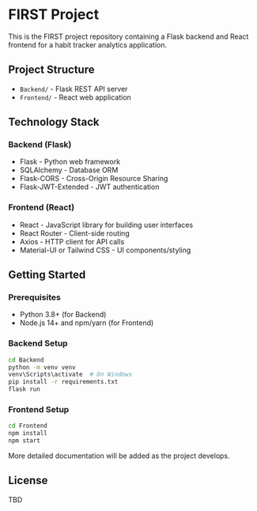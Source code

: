 # FIRST Project

This is the FIRST project repository containing a Flask backend and React frontend for a habit tracker analytics application.

## Project Structure

- `Backend/` - Flask REST API server
- `Frontend/` - React web application

## Technology Stack

### Backend (Flask)

- Flask - Python web framework
- SQLAlchemy - Database ORM
- Flask-CORS - Cross-Origin Resource Sharing
- Flask-JWT-Extended - JWT authentication

### Frontend (React)

- React - JavaScript library for building user interfaces
- React Router - Client-side routing
- Axios - HTTP client for API calls
- Material-UI or Tailwind CSS - UI components/styling

## Getting Started

### Prerequisites

- Python 3.8+ (for Backend)
- Node.js 14+ and npm/yarn (for Frontend)

### Backend Setup

```bash
cd Backend
python -m venv venv
venv\Scripts\activate  # On Windows
pip install -r requirements.txt
flask run
```

### Frontend Setup

```bash
cd Frontend
npm install
npm start
```

More detailed documentation will be added as the project develops.

## License

TBD
